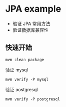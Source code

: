 # JPA example

* 验证 JPA 常用方法
* 验证数据库兼容性

## 快速开始

```
mvn clean package
```

验证 mysql

```
mvn verify -P mysql
```

验证 postgresql

```
mvn verify -P postgresql
```
